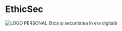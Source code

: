 # EthicSec
![LOGO PERSONAL](https://github.com/user-attachments/assets/c88cadf5-2a1d-4986-80b3-66981e183703)
Etica și securitatea în era digitală
